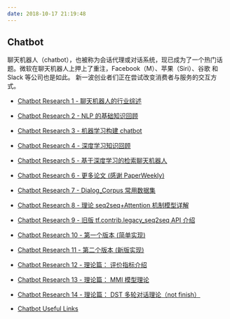 ```yaml
---
date: 2018-10-17 21:19:48
---
```


## Chatbot

                聊天机器人（chatbot），也被称为会话代理或对话系统，现已成为了一个热门话题。微软在聊天机器人上押上了重注，Facebook（M）、苹果（Siri）、谷歌 和 Slack 等公司也是如此。 新一波创业者们正在尝试改变消费者与服务的交互方式。

- [Chatbot Research 1 - 聊天机器人的行业综述][b1]

- [Chatbot Research 2 - NLP 的基础知识回顾][b2]

- [Chatbot Research 3 - 机器学习构建 chatbot][b3]

- [Chatbot Research 4 - 深度学习知识回顾][b4]

- [Chatbot Research 5 - 基于深度学习的检索聊天机器人][b5]

- [Chatbot Research 6 - 更多论文 (感谢 PaperWeekly)][b6]

- [Chatbot Research 7 - Dialog_Corpus 常用数据集][b7]

- [Chatbot Research 8 - 理论 seq2seq+Attention 机制模型详解][b8]

- [Chatbot Research 9 - 旧版 tf.contrib.legacy_seq2seq API 介绍][b9]

- [Chatbot Research 10 - 第一个版本 (简单实现)][b10]

- [Chatbot Research 11 - 第二个版本 (新版实现)][b11]

- [Chatbot Research 12 - 理论篇： 评价指标介绍][b12]

- [Chatbot Research 13 - 理论篇： MMI 模型理论][b13]

- [Chatbot Research 14 - 理论篇： DST 多轮对话理论（not finish）][0]

- [Chatbot Useful Links][com]

[bot1]: /2018/12/01/chatbot/chatbot-common-links/

[0]: /chatbot
[b1]: /2017/08/11/chatbot/chatbot-research1/
[b2]: /2017/08/12/chatbot/chatbot-research2/
[b3]: /2017/08/13/chatbot/chatbot-research3/
[b4]: /2017/08/14/chatbot/chatbot-research4/
[b5]: /2017/08/15/chatbot/chatbot-research5/
[b6]: /2017/08/16/chatbot/chatbot-research6/
[b7]: /2017/09/26/chatbot/chatbot-research7/
[b8]: /2017/11/17/chatbot/chatbot-research8/
[b9]:/2017/11/19/chatbot/chatbot-research9/
[b10]: /2017/11/26/chatbot/chatbot-research10/
[b11]: /2017/11/29/chatbot/chatbot-research11/
[b12]: /2018/12/01/chatbot/chatbot-research12/
[b13]: /2018/12/05/chatbot/chatbot-research13/

[com]: /2017/10/14/ops/ops-common-links/

